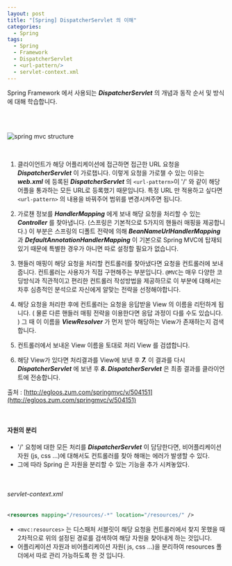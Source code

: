```yaml
---
layout: post
title: "[Spring] DispatcherServlet 의 이해"
categories:
  - Spring
tags:
  - Spring
  - Framework
  - DispatcherServlet
  - <url-pattern/>
  - servlet-context.xml
---
```



Spring Framework 에서 사용되는 ***DispatcherServlet*** 의 개념과 동작 순서 및 방식에 대해 학습합니다.

<br><br>


![spring mvc structure](http://img1.daumcdn.net/thumb/R1920x0/?fname=http%3A%2F%2Fcfile1.uf.tistory.com%2Fimage%2F2364CF4356DE4AAF275D1D)


<br>


1. 클라이언트가 해당 어플리케이션에 접근하면 접근한 URL 요청을 ***DispatcherServlet*** 이 가로챕니다. 이렇게 요청을 가로챌 수 있는 이유는 ***web.xml*** 에 등록된 ***DispatcherServlet*** 의 ```<url-pattern>```이 '/' 와 같이 해당 어플을 통과하는 모든 URL로 등록했기 때문입니다. 특정 URL 만 적용하고 싶다면 ```<url-pattern>``` 의 내용을 바꿔주어 범위를 변경시켜주면 됩니다.

2. 가로챈 정보를 ***HandlerMapping*** 에게 보내 해당 요청을 처리할 수 있는 ***Controller*** 를 찾아냅니다. (스프링은 기본적으로 5가지의 핸들러 매핑을 제공합니다.)  이 부분은 스프링의 디폴트 전략에 의해 ***BeanNameUrlHandlerMapping*** 과 ***DefaultAnnotationHandlerMapping*** 이 기본으로 Spring MVC에 탑재되있기 때문에 특별한 경우가 아니면 따로 설정할 필요가 없습니다.

3. 핸들러 매핑이 해당 요청을 처리할 컨트롤러를 찾아냈다면 요청을 컨트롤러에 보내줍니다. 컨트롤러는 사용자가 직접 구현해주는 부분입니다. ```@MVC```는 매우 다양한 코딩방식과 직관적이고 편리한 컨트롤러 작성방법을 제공하므로 이 부분에 대해서는 차후 심층적인 분석으로 자신에게 알맞는 전략을 선정해야합니다.


4. 해당 요청을 처리한 후에 컨트롤러는 요청을 응답받을 View 의 이름을 리턴하게 됩니다. ( 물론 다른 핸들러 매핑 전략을 이용한다면 응답 과정이 다를 수도 있습니다. ) 그 때 이 이름을 ***ViewResolver*** 가 먼저 받아 해당하는 View가 존재하는지 검색합니다.

5. 컨트롤러에서 보내온 View 이름을 토대로 처리 View 를 검샙합니다.

6. 해당 View가 있다면 처리결과를 View에 보낸 후  ***7.*** 이 결과를 다시 ***DispatcherServlet*** 에 보낸 후 ***8. DispatcherServlet*** 은 최종 결과를 클라이언트에 전송합니다.


출처 : [http://egloos.zum.com/springmvc/v/504151](http://egloos.zum.com/springmvc/v/504151)


<br>

#### 자원의 분리

- '/' 요청에 대한 모든 처리를 ***DispatcherServlet*** 이 담당한다면, 비어플리케이션 자원 (js, css ...)에 대해서도 컨트롤러를 찾아 해매는 에러가 발생할 수 있다.
- 그에 따라 Spring 은 자원을 분리할 수 있는 기능을 추가 시켜놓았다.

<br>

###### servlet-context.xml



```xml
<resources mapping="/resources/-*" location="/resources/" />
```

- ```<mvc:resources>``` 는 디스패처 서블릿이 해당 요청을 컨트롤러에서 찾지 못했을 때 2차적으로 위의 설정된 경로를 검색하여 해당 자원을 찾아내게 하는 것입니다.
- 어플리케이션 자원과 비어플리케이션 자원( js, css ...)을 분리하여 resources 폴더에서 따로 관리 가능하도록 한 것 입니다.
